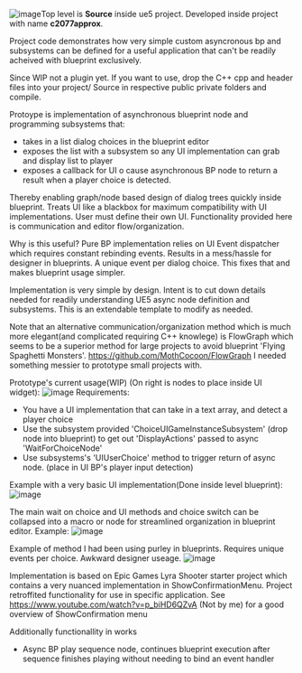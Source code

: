 ![image](https://github.com/hunteramac/UE5_Latent_BP_Dialog_Choices/assets/16585398/00534255-8fb6-4629-b561-3577fd3a1906)Top level is **Source** inside ue5 project. Developed inside project with name **c2077approx**.

Project code demonstrates how very simple custom asyncronous bp and subsystems can be defined for a useful application that can't be readily acheived with blueprint exclusively.

Since WIP not a plugin yet. If you want to use, drop the C++ cpp and header files into your project/ Source in respective public private folders and compile.

Protoype is implementation of asynchronous blueprint node and programming subsystems that:
- takes in a list dialog choices in the blueprint editor
- exposes the list with a subsystem so any UI implementation can grab and display list to player
- exposes a callback for UI o cause asynchronous BP node to return a result when a player choice is detected.

Thereby enabling graph/node based design of dialog trees quickly inside blueprint.
Treats UI like a blackbox for maximum compatibility with UI implementations. User must define their own UI. Functionality provided here is communication and editor flow/organization.

Why is this useful? Pure BP implementation relies on UI Event dispatcher which requires constant rebinding events. Results in a mess/hassle for designer in blueprints. A unique event per dialog choice.
This fixes that and makes blueprint usage simpler.

Implementation is very simple by design. Intent is to cut down details needed for readily understanding UE5 async node definition and subsystems. This is an extendable template to modify as needed.

Note that an alternative communication/organization method which is much more elegant(and complicated requiring C++ knowlege) is FlowGraph which seems to be a superior method for large projects to avoid blueprint 'Flying Spaghetti Monsters'.
https://github.com/MothCocoon/FlowGraph
I needed something messier to prototype small projects with.

Prototype's current usage(WIP) (On right is nodes to place inside UI widget):
![image](https://github.com/hunteramac/UE5_Latent_BP_Dialog_Choices/assets/16585398/daed3c8c-f52f-410f-b274-46717ee10fcc)
Requirements:
- You have a UI implementation that can take in a text array, and detect a player choice
- Use the subsystem provided 'ChoiceUIGameInstanceSubsystem' (drop node into blueprint) to get out 'DisplayActions' passed to async 'WaitForChoiceNode'
- Use subsystems's 'UIUserChoice' method to trigger return of async node. (place in UI BP's player input detection)

Example with a very basic UI implementation(Done inside level blueprint):
![image](https://github.com/hunteramac/UE5_Latent_BP_Dialog_Choices/assets/16585398/4c0a7d31-39c9-46ef-9ca4-5a6c6f05ed60)


The main wait on choice and UI methods and choice switch can be collapsed into a macro or node for streamlined organization in blueprint editor. Example:
![image](https://github.com/hunteramac/UE5_Latent_BP_Dialog_Choices/assets/16585398/02789dba-6a13-42a9-9df0-63b6828493e0)


Example of method I had been using purley in blueprints. Requires unique events per choice. Awkward designer useage.
![image](https://github.com/hunteramac/UE5_Latent_BP_Dialog_Choices/assets/16585398/91c1961f-075b-419d-a3b2-364769423a0f)


Implementation is based on Epic Games Lyra Shooter starter project which contains  a very nuanced implementation in ShowConfirmationMenu. Project retroffited functionality for use in specific application.
See https://www.youtube.com/watch?v=p_biHD6QZvA (Not by me) for a good overview of ShowConfirmation menu

Additionally functionallity in works
- Async BP play sequence node, continues blueprint execution after sequence finishes playing without needing to bind an event handler
